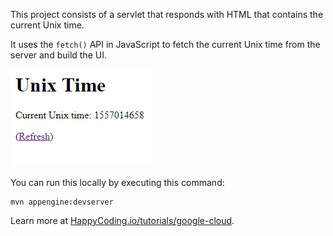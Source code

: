 This project consists of a servlet that responds with HTML that contains the current Unix time.

It uses the `fetch()` API in JavaScript to fetch the current Unix time from the server and build the UI.

![webpage showing current Unix time](screenshot.png)

You can run this locally by executing this command:

```
mvn appengine:devserver
```

Learn more at [HappyCoding.io/tutorials/google-cloud](https://happycoding.io/tutorials/google-cloud).